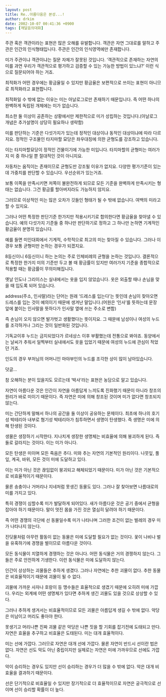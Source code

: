 ```yaml
---
layout: post
title: Re..아름다움은 본성...!
author: drkim
date: 2002-10-07 00:41:36 +0900
tags: [깨달음의대화]
---
```

주관 혹은 객관이라는 표현은 많은 오해를 유발합니다. 객관은 자연 그대로를 말하고 주관은 인간의 인식형태입니다. 주관은 인간의 인식영역에만 존재합니다.
  

  
미가 주관이냐 객관이냐는 질문 자체가 잘못된 것입니다. ‘객관적으로 존재하는 자연의 미를 과연 우리가 객관적으로 평가하고 검증할 수 있는 가능한 방법이 있느냐?’ 이런 식으로 질문되어야 하는 거죠.
  

  
최적화가 어떤 경우에는 황금율일 수 있지만 황금율은 보편적으로 쓰이는 표현이 아니므로 최적화라고 표현합니다.
  

  
최적화일 수 밖에 없는 이유는 미는 아날로그로만 존재하기 때문입니다. 즉 어떤 하나의 완벽하게 독립된 개체에는 미가 없습니다.
  

  
최소한 둘 이상이 공존하는 상황에서만 제한적으로 미가 성립하는 것입니다.(아날로그개념은 추가설명이 상당히 필요하나 생략함)
  

  

  

  
미를 판단하는 기준은 다섯가지가 있는데 정적인 대상이냐 동적인 대상이냐에 따라 다르지요. 정적인 구조물인 타지마할 묘당은 좌우대칭에 의한 균형도를 강조하고 있습니다.
  

  
이는 타지마할묘당이 정적인 건물이기에 가능한 미입니다. 타지마할의 균형미는 여러가지 미 중 하나일 뿐 절대적인 것이 아니지요.
  

  
자동차는 움직이는 존재이므로 균형도만 강조될 이유가 없지요. 다양한 평가기준이 있는데 가중치를 판단할 수 있습니다. 우선순위가 있는거죠.
  

  
보통 이쪽을 만족시키면 저쪽이 불완전하게 되므로 모든 기준을 완벽하게 만족시키는 형태는 없습니다. 그건 황금률 할아버지라도 가능하지 않지요.
  

  
그러므로 이상적인 미는 많은 오차가 깃들인 형태가 될 수 밖에 없습니다. 여백의 미라고 할 수 있지요.
  

  
그러나 어떤 특정한 판단기준 한가지만 적용시키기로 합의한다면 황금율을 찾아낼 수 있습니다. 예의 다섯가지 기준들 중 하나만 판단하기로 정하고 그 하나만 논하면 기계적인 황금율이 분명히 있습니다.
  

  
예를 들면 미인대회에서 기계적, 수학적으로 최고의 미는 찾아질 수 있습니다. 그러나 이 경우 보통 균형미만 논하는 경우가 되겠지요.
  

  
8등신이니 6등신이니 하는 논의는 주로 인체비례의 균형을 논하는 것입니다. 결론적으로 특정한 한가지 미의 기준만 두고 볼 때 황금률이 있지만 여러가지 기준을 종합적으로 적용할 때는 황금률이 무의미해집니다.
  

  

  

  
옛날 인도나 그리이스는 실내에서는 옷을 입지 않았습니다. 옷은 외출할 때나 손님을 맞을 때 입도록 되어 있습니다.
  

  
address(주소, 인사말)라는 단어는 원래 ‘드레스를 입는다’는 뜻인데 손님이 찾아오면 드레스를 입는 것이 예의이기 때문에 생겨난 말입니다.(어원은 ‘인사’를 뜻하는데 문장 앞에 붙이는 인사말을 뜻하다가 인사말 옆에 쓰는 주소로 변함)
  

  
즉 손님이 오지 않으면 발가벗고 생활했다는 뜻이지요. 그 때문에 남성이나 여성의 누드를 조각하거나 그리는 것이 일반화된 것입니다.
  

  
기독교이후 누드는 금지되었다가 르네상스 이후 부활했는데 전통으로 봐야죠. 동양에서는 날씨가 추워서 일찍부터 실내에서도 옷을 입었기 때문에 여성의 누드에 관심이 적었던 거죠.
  

  
인도의 경우 부처님의 어머니인 마야부인의 누드를 조각한 상이 많이 남아있습니다.
  

  
덧글...
  
참 오해하는 분이 있을지도 모르는데 ‘박사’라는 표현은 농담으로 알고 있습니다.
  

  

  

  

  
자연이 아름다운 것은 인간이 자연을 아름답게 느끼도록 진화했기 때문이 아니라 창조의 원리가 바로 미이기 때문이다. 즉 자연은 미에 의해 창조된 것이며 미가 없다면 창조되지 않는다.
  

  
미는 간단하게 말해서 하나의 공간을 둘 이상이 공유하는 문제이다. 최초에 하나의 호기성 박테리아 내부로 혐기성 박테리아가 침투하면서 생명이 탄생했다. 즉 생명은 미에 의해 탄생된 것이다.
  

  
생물은 생장하기 시작한다. 지나치게 생장한 생명체는 비효율에 의해 붕괴하게 된다. 즉 둘로 갈라지는 것이다. 이는 미가 아니다.
  

  
모든 탄생은 미이며 모든 죽음은 추다. 미와 추는 자연의 기본적인 원리이다. 나뭇잎, 풀잎, 계곡, 바위, 모든 것이 미에 도달하고 있다.
  

  
이는 미가 아닌 것은 끊임없이 붕괴되고 해체되었기 때문이다. 미가 아닌 것은 기본적으로 비효율적이기 때문이다.
  

  
물론 송충이나 거머리나 지네처럼 못생긴 동물도 있다. 그러나 잘 찾아보면 나름대로의 미를 가지고 있다.
  

  
특히 경쟁이 심할수록 미가 발달하게 되어있다. 새가 아름다운 것은 공기 중에서 균형을 잡아야 하기 때문이다. 말이 멋진 몸을 가진 것은 열심히 달려야 하기 때문이다.
  

  
즉 어떤 경쟁의 극단에 선 동물일수록 미가 나타나며 그러한 조건이 없는 벌레의 경우 미가 나타나지 않는다.
  

  
진딧물처럼 아무런 활동이 없는 동물은 미에 도달할 필요가 없는 것이다. 꽃이 나비나 벌을 유혹하기에 경쟁을 벌이므로 아름다운 것이다.
  

  
모든 동식물이 치열하게 경쟁하는 것은 아니다. 어떤 동식물은 거의 경쟁하지 않는다. 그들은 주로 안전하게 기생한다. 이런 동식물은 미에 도달하지 않는다.
  

  
인간이 상상하는 괴물들은 추하게 생겼다. 그러나 자연에는 추한 괴물이 없다. 추한 동물은 비효율적이기 때문에 괴물이 될 수 없다.
  

  
괴물에 가까운 사자나 호랑이 등 맹수들은 효율적으로 생겼기 때문에 오히려 미에 가깝다. 우리는 외계에 어떤 생명체가 있다면 추하게 생긴 괴물도 있을 것으로 상상할 수 있다.
  

  
그러나 추하게 생겨서는 비효율적이므로 모든 괴물은 아름답게 생길 수 밖에 없다. 악당은 미남이고 머리도 좋아야 한다.
  

  
못생기고 머리나쁜 진짜 괴물 같은 악당은 나쁜 짓을 할 기회를 잡기전에 도태되고 만다. 자연은 효율을 추구하고 비효율은 도태된다. 미는 대개 효율적이다.
  

  
미는 선에 가깝다. 그러므로 자연은 대개 선에 가깝다. 물론 자연이 반드시 선이란 법은 없다. 자연은 선도 악도 아닌 중립이지만 실제로는 자연은 미에 가까우므로 선에도 가깝다.
  

  
악이 승리하는 경우도 있지만 선이 승리하는 경우가 더 많을 수 밖에 없다. 악은 대개 비효율을 결과하기 때문이다.
  

  
선은 단기적으로 비효율일 수 있지만 장기적으로 더 효율적이므로 자연은 궁극적으로 선이며 선이 승리할 확률이 더 높다.